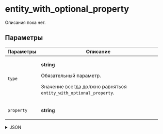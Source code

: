 # entity_with_optional_property
Описания пока нет.

## Параметры
| Параметры | Описание |
| --- | --- |
| `type` | <p>**string**</p><p>Обязательный параметр.</p><p>Значение всегда должно равняться `entity_with_optional_property`.</p> |
| `property` | <p>**string**</p> |

<details>
<summary>JSON</summary>

```json
{
  type*: "entity_with_optional_property",
  property: "string"
}
```
</details>
